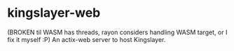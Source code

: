 # kingslayer-web

(BROKEN til WASM has threads, rayon considers handling WASM target, or I fix it myself :P)
An actix-web server to host Kingslayer.